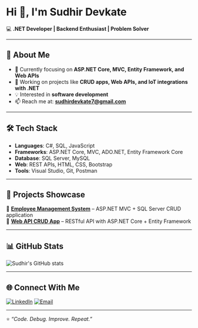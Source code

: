 # Hi 👋, I'm Sudhir Devkate  

💻 **.NET Developer | Backend Enthusiast | Problem Solver**  

---

## 🚀 About Me  
- 🌱 Currently focusing on **ASP.NET Core, MVC, Entity Framework, and Web APIs**  
- 🔭 Working on projects like **CRUD apps, Web APIs, and IoT integrations with .NET**  
- 💡 Interested in **software development**  
- 📫 Reach me at: **sudhirdevkate7@gmail.com**  

---

## 🛠️ Tech Stack  
- **Languages**: C#, SQL, JavaScript  
- **Frameworks**: ASP.NET Core, MVC, ADO.NET, Entity Framework Core  
- **Database**: SQL Server, MySQL  
- **Web**: REST APIs, HTML, CSS, Bootstrap  
- **Tools**: Visual Studio, Git, Postman  

---

## 📂 Projects Showcase  
🔹 **[Employee Management System](#)** – ASP.NET MVC + SQL Server CRUD application  
🔹 **[Web API CRUD App](#)** – RESTful API with ASP.NET Core + Entity Framework  

---

## 📊 GitHub Stats  
![Sudhir's GitHub stats](https://github-readme-stats.vercel.app/api?username=fantomdelux-design&show_icons=true&theme=radical)  

---

## 🌐 Connect With Me  
[![LinkedIn](https://img.shields.io/badge/LinkedIn-blue?logo=linkedin&logoColor=white)]([https://linkedin.com/in/yourprofile](https://www.linkedin.com/in/sudhir-devakate-b2a7b5358/))  
[![Email](https://img.shields.io/badge/Email-red?logo=gmail&logoColor=white)](mailto:sudhirdevkate7@gmail.com)  

---

⭐️ *“Code. Debug. Improve. Repeat.”*  


